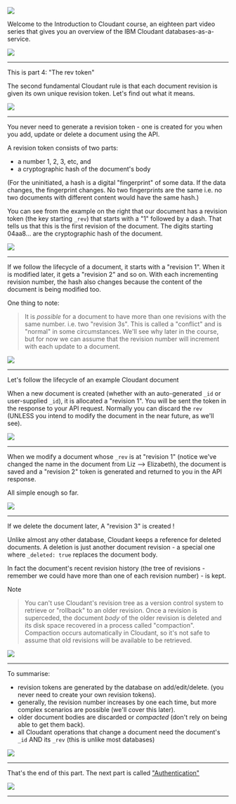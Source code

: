 ![](slides/Slide0.png)

Welcome to the Introduction to Cloudant course, an eighteen part video series that gives you an overview of the IBM Cloudant databases-as-a-service.

![](slides/Slide1.png)

---

This is part 4: "The rev token"

The second fundamental Cloudant rule is that each document revision is given its own unique revision token. Let's find out what it means.


![](slides/Slide24.png)

---

You never need to generate a revision token - one is created for you when you add, update or delete a document using the API.

A revision token consists of two parts:

- a number 1, 2, 3, etc, and
- a cryptographic hash of the document's body

(For the uninitiated, a hash is a digital "fingerprint" of some data. If the data changes, the fingerprint changes. No two fingerprints are the same i.e. no two documents with different content would have the same hash.)

You can see from the example on the right that our document has a revision token (the key starting `_rev`) that starts with a "1" followed  by a dash. That tells us that this is the first revision of the document. The digits starting 04aa8... are the cryptographic hash of the document.

![](slides/Slide25.png)

---

If we follow the lifecycle of a document, it starts with a "revision 1". When it is modified later, it gets a "revision 2" and so on. With each incrementing revision number, the hash also changes because the content of the document is being modified too.

One thing to note:

> It is *possible* for a document to have more than one revisions with the same number. i.e. two "revision 3s". This is called  a "conflict" and is "normal" in some circumstances. We'll see why later in the course, but for now we can assume that the revision number will increment with each update to a document.

![](slides/Slide26.png)

--- 

Let's follow the lifecycle of an example Cloudant document

When  a new document is created (whether with an auto-generated `_id` or user-supplied `_id`), it is allocated a "revision 1". You will be sent the token in the response to your API request. Normally you can discard the `rev` (UNLESS you intend to modify the document in the near future, as we'll see).

![](slides/Slide27.png)

--- 

When we modify a document  whose `_rev` is at "revision 1" (notice we've changed the name in the document from Liz --> Elizabeth), the document is saved and a "revision 2" token is generated and returned to you in the API response.

All simple enough so far.

![](slides/Slide28.png)

--- 

If we delete the document later, A "revision 3" is created !

Unlike almost any other database, Cloudant keeps a reference for deleted documents. A deletion is just another document revision - a special one where `_deleted: true` replaces the document body.

In fact the document's recent revision history (the tree of revisions - remember we could have more than one of each revision number) - is kept.

Note

> You can't use Cloudant's revision tree as a   version control system to retrieve or "rollback" to an older revision. Once a revision is superceded, the document _body_ of the older revision is deleted and its disk space recovered in a process called "compaction". Compaction occurs automatically in Cloudant, so it's not safe to assume that old revisions will be available to be retrieved. 

![](slides/Slide29.png)

--- 

To summarise:

- revision tokens are generated by the database on add/edit/delete. (you never need to create your own revision tokens).
- generally, the revision number increases by one each time, but more complex scenarios are possible (we'll cover this later).
- older document bodies are discarded or _compacted_ (don't rely on being able to get them back).
- all Cloudant operations that change a document need the document's `_id` AND its `_rev` (this is unlike most databases)

![](slides/Slide30.png)

--- 


That's the end of this part. The next part is called ["Authentication"](./Part&#32;05&#32;-&#32;Authentication.md)
 
![](slides/Slide0.png)

---